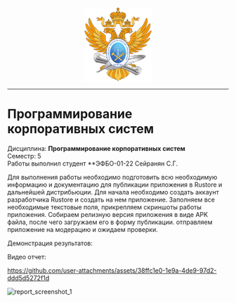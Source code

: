 <p align="center">
  <img src="images/MIREA_Gerb_Colour.svg" alt="Mirea_Gerb" width="30%"/>
</p>

___

# Программирование корпоративных систем
Дисциплина: **Программирование корпоративных систем** <br>
Семестр: 5 <br>
Работы выполнил студент **ЭФБО-01-22 Сейранян С.Г. <br>

Для выполнения работы необходимо подготовить всю необходимую информацию и документацию для публикации приложения в Rustore и дальнейшей дистрибьюции.
Для начала необходимо создать аккаунт разработчика Rustore и создать на нем приложение.
Заполняем все необходимые текстовые поля, прикрепляем скриншоты работы приложения.
Собираем релизную версия приложения в виде APK файла, после чего загружаем его в форму публикации.
отправляем приложение на модерацию и ожидаем проверки.

Демонстрация результатов:

Видео отчет:

https://github.com/user-attachments/assets/38ffc1e0-1e9a-4de9-97d2-ddd5d5272f1d


![report_screenshot_1](https://github.com/user-attachments/assets/23802621-1033-47a6-acf5-33e471a6aa0d)
